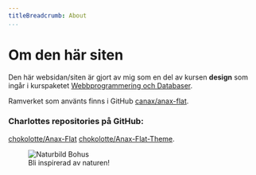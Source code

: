 ```yaml
---
titleBreadcrumb: About
...
```


Om den här siten
================


Den här websidan/siten är gjort av mig som en del av kursen __design__ som ingår i kurspaketet [Webbprogrammering och Databaser](https://www.bth.se/kurspaket/KP852/20172/).

Ramverket som använts finns i GitHub [canax/anax-flat](https://github.com/canax/anax-flat).

### Charlottes repositories på GitHub:
[chokolotte/Anax-Flat](https://github.com/chokolotte/Anax-Flat)
[chokolotte/Anax-Flat-Theme](https://github.com/chokolotte/anax-flat-theme).


<figure>
    <img src="img/naturbildMedText.jpg", class="naturbildBohus", alt="Naturbild Bohus">
    <figcaption>Bli inspirerad av naturen!</figcaption>
</figure>
